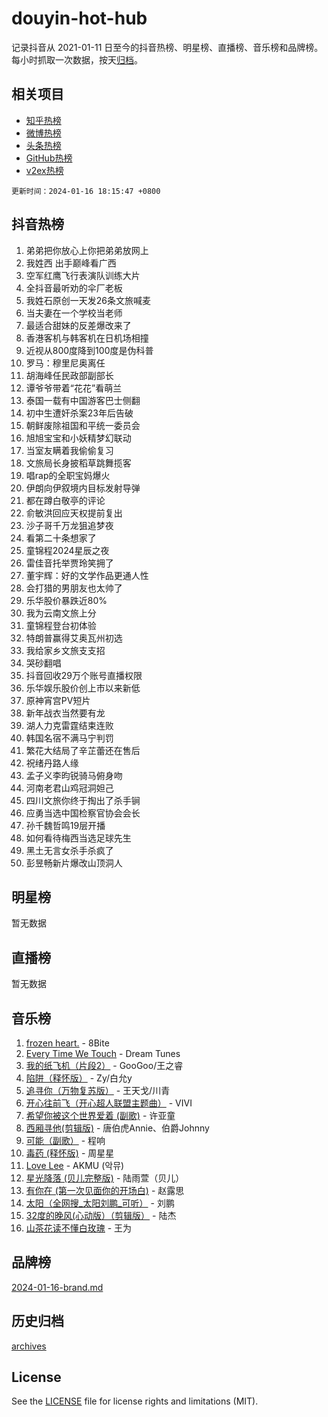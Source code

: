 # douyin-hot-hub

记录抖音从 2021-01-11 日至今的抖音热榜、明星榜、直播榜、音乐榜和品牌榜。每小时抓取一次数据，按天[归档](archives)。

## 相关项目

- [知乎热榜](https://github.com/lonnyzhang423/zhihu-hot-hub)
- [微博热榜](https://github.com/lonnyzhang423/weibo-hot-hub)
- [头条热榜](https://github.com/lonnyzhang423/toutiao-hot-hub)
- [GitHub热榜](https://github.com/lonnyzhang423/github-hot-hub)
- [v2ex热榜](https://github.com/lonnyzhang423/v2ex-hot-hub)


`更新时间：2024-01-16 18:15:47 +0800`

## 抖音热榜

1. 弟弟把你放心上你把弟弟放网上
1. 我姓西 出手巅峰看广西
1. 空军红鹰飞行表演队训练大片
1. 全抖音最听劝的伞厂老板
1. 我姓石原创一天发26条文旅喊麦
1. 当夫妻在一个学校当老师
1. 最适合甜妹的反差爆改来了
1. 香港客机与韩客机在日机场相撞
1. 近视从800度降到100度是伪科普
1. 罗马：穆里尼奥离任
1. 胡海峰任民政部副部长
1. 谭爷爷带着“花花”看萌兰
1. 泰国一载有中国游客巴士侧翻
1. 初中生遭奸杀案23年后告破
1. 朝鲜废除祖国和平统一委员会
1. 旭旭宝宝和小妖精梦幻联动
1. 当室友瞒着我偷偷复习
1. 文旅局长身披稻草跳舞揽客
1. 唱rap的全职宝妈爆火
1. 伊朗向伊叙境内目标发射导弹
1. 都在蹲白敬亭的评论
1. 俞敏洪回应天权提前复出
1. 沙子哥千万龙狙追梦夜
1. 看第二十条想家了
1. 童锦程2024星辰之夜
1. 雷佳音托举贾玲笑拥了
1. 董宇辉：好的文学作品更通人性
1. 会打猎的男朋友也太帅了
1. 乐华股价暴跌近80%
1. 我为云南文旅上分
1. 童锦程登台初体验
1. 特朗普赢得艾奥瓦州初选
1. 我给家乡文旅支支招
1. 哭砂翻唱
1. 抖音回收29万个账号直播权限
1. 乐华娱乐股价创上市以来新低
1. 原神宵宫PV短片
1. 新年战衣当然要有龙
1. 湖人力克雷霆结束连败
1. 韩国名宿不满马宁判罚
1. 繁花大结局了辛芷蕾还在售后
1. 祝绪丹路人缘
1. 孟子义李昀锐骑马俯身吻
1. 河南老君山鸡冠洞妲己
1. 四川文旅你终于掏出了杀手锏
1. 应勇当选中国检察官协会会长
1. 孙千魏哲鸣19层开播
1. 如何看待梅西当选足球先生
1. 黑土无言女杀手杀疯了
1. 彭昱畅新片爆改山顶洞人

## 明星榜

暂无数据

## 直播榜

暂无数据

## 音乐榜

1. [frozen heart.](https://sf86-cdn-tos.douyinstatic.com/obj/tos-cn-ve-2774/oIIWJfyjIACZA9zQMtnJ6hQQhFC4vhCupoRBsO) - 8Bite
1. [Every Time We Touch](https://sf3-cdn-tos.douyinstatic.com/obj/tos-cn-ve-2774/ogN6lUKQeBBfEVhIOMikG1CcJjugxk1tztZyhP) - Dream Tunes
1. [我的纸飞机（片段2）](https://sf86-cdn-tos.douyinstatic.com/obj/tos-cn-ve-2774/oM2ZrKcg2CD5AeRB2gkeXOFB1IxAGJdZPazYHf) - GooGoo/王之睿
1. [陷阱（释怀版）](https://sf3-cdn-tos.douyinstatic.com/obj/tos-cn-ve-2774/oE8C21LeZrzKLDFfQYgMzx4GAIHageG5IzayY7) - Zy/白允y
1. [追寻你（万物复苏版）](https://sf86-cdn-tos.douyinstatic.com/obj/tos-cn-ve-2774/oYeAZJsbjIDit9APmBg8u6uDUQnHmoCf3gbo74) - 王天戈/川青
1. [开心往前飞（开心超人联盟主题曲）](https://sf86-cdn-tos.douyinstatic.com/obj/tos-cn-ve-2774/9d8fb7c82cf1421fb93a9fe925275e0a) - VIVI
1. [希望你被这个世界爱着 (副歌)](https://sf3-cdn-tos.douyinstatic.com/obj/tos-cn-ve-2774/oUHCmWQfZlE3QQBKBeD8rCFLpJzPgCpImhsxMt) - 许亚童
1. [西厢寻他(剪辑版)](https://sf6-cdn-tos.douyinstatic.com/obj/tos-cn-ve-2774/oUsAVfAQKlRNxEv5qxvIB8o5qmIWUcXbzJKJhw) - 唐伯虎Annie、伯爵Johnny
1. [可能（副歌）](https://sf3-cdn-tos.douyinstatic.com/obj/tos-cn-ve-2774/cde1731888894259b333569393c2fb51) - 程响
1. [毒药 (释怀版)](https://sf86-cdn-tos.douyinstatic.com/obj/tos-cn-ve-2774/oYILMEAzspdZBIzy4frJNB8ZHPHWAhiwowd4Ad) - 周星星
1. [Love Lee](https://sf86-cdn-tos.douyinstatic.com/obj/tos-cn-ve-2774/o05GbkJGbCBTdDnMtB0fwOYgkeZp23vrWQDQBS) - AKMU (악뮤)
1. [星光降落 (贝儿完整版)](https://sf3-cdn-tos.douyinstatic.com/obj/tos-cn-ve-2774/okwB9hAwyAtsFFkFBzAX1hOOfQuIoMNs0W2Mwr) - 陆雨萱（贝儿）
1. [有你在 (第一次见面你的开场白)](https://sf3-cdn-tos.douyinstatic.com/obj/tos-cn-ve-2774/oAthrQ3ClJBfI57uBoFEgNDYtNCZ0TSYQQfxQ0) - 赵露思
1. [太阳（全网搜_太阳刘鹏_可听）](https://sf6-cdn-tos.douyinstatic.com/obj/tos-cn-ve-2774/ogWbyIQnlBFImVbeDocRdCIYtBHlbJXgfZMvgz) - 刘鹏
1. [32度的晚风(心动版）（剪辑版）](https://sf86-cdn-tos.douyinstatic.com/obj/tos-cn-ve-2774/owNyabsyWdzUulxhoJfK8IBXgp0UMQAHpvGh2B) - 陆杰
1. [山茶花读不懂白玫瑰](https://sf86-cdn-tos.douyinstatic.com/obj/tos-cn-ve-2774/osfn8B7DktrRHEPJgPCfDbw7QDQEkwC16BxZg9) - 王为

## 品牌榜

[2024-01-16-brand.md](archives/2024-01-16-brand.md)

## 历史归档

[archives](archives)

## License

See the [LICENSE](LICENSE) file for license rights and limitations (MIT).
